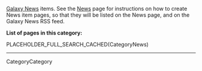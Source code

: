 
[Galaxy News](../News) items.  See the [News](../News) page for instructions on how to create News item pages, so that they will be listed on the News page, and on the Galaxy News RSS feed.

**List of pages in this category:**

PLACEHOLDER_FULL_SEARCH_CACHED(CategoryNews)

----
CategoryCategory
